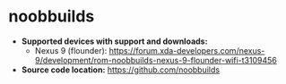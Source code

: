 # noobbuilds

+ **Supported devices with support and downloads:**
    + Nexus 9 (flounder): https://forum.xda-developers.com/nexus-9/development/rom-noobbuilds-nexus-9-flounder-wifi-t3109456
+ **Source code location:** https://github.com/noobbuilds
